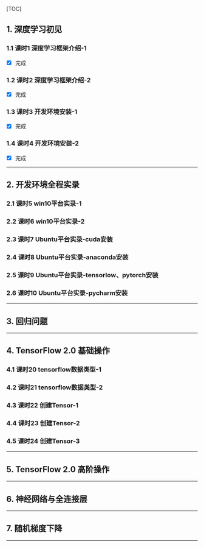 [TOC]

## 1. 深度学习初见
### 1.1 课时1 深度学习框架介绍-1
- [x] 完成
### 1.2 课时2 深度学习框架介绍-2
- [x] 完成
### 1.3 课时3 开发环境安装-1
- [x] 完成
### 1.4 课时4 开发环境安装-2
- [x] 完成

***
## 2. 开发环境全程实录
### 2.1 课时5 win10平台实录-1
### 2.2 课时6 win10平台实录-2
### 2.3 课时7 Ubuntu平台实录-cuda安装
### 2.4 课时8 Ubuntu平台实录-anaconda安装
### 2.5 课时9 Ubuntu平台实录-tensorlow、pytorch安装
### 2.6 课时10 Ubuntu平台实录-pycharm安装

***
## 3. 回归问题

***
## 4. TensorFlow 2.0 基础操作
### 4.1 课时20 tensorflow数据类型-1
### 4.2 课时21 tensorflow数据类型-2
### 4.3 课时22 创建Tensor-1
### 4.4 课时23 创建Tensor-2
### 4.5 课时24 创建Tensor-3

***
## 5. TensorFlow 2.0 高阶操作

***
## 6. 神经网络与全连接层

***
## 7. 随机梯度下降

***